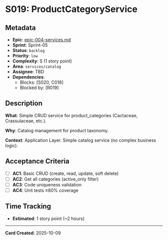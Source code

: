 # S019: ProductCategoryService

## Metadata

- **Epic**: [epic-004-services.md](../../02_epics/epic-004-services.md)
- **Sprint**: Sprint-05
- **Status**: `backlog`
- **Priority**: `low`
- **Complexity**: S (1 story point)
- **Area**: `services/catalog`
- **Assignee**: TBD
- **Dependencies**:
    - Blocks: [S020, C018]
    - Blocked by: [R019]

## Description

**What**: Simple CRUD service for product_categories (Cactaceae, Crassulaceae, etc.).

**Why**: Catalog management for product taxonomy.

**Context**: Application Layer. Simple catalog service (no complex business logic).

## Acceptance Criteria

- [ ] **AC1**: Basic CRUD (create, read, update, soft delete)
- [ ] **AC2**: Get all categories (active_only filter)
- [ ] **AC3**: Code uniqueness validation
- [ ] **AC4**: Unit tests ≥80% coverage

## Time Tracking

- **Estimated**: 1 story point (~2 hours)

---
**Card Created**: 2025-10-09
